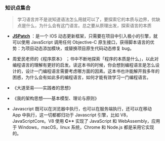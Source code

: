 ### 知识点集合

> 学习语言并不是说知道语法怎么用就可以了，要探索它的本质与边界，优缺点是什么，为什么会有这门语言。总之要从原理出发，探索语言的本质

-   **[JSPatch](https://github.com/bang590/JSPatch/wiki/JSPatch-%E5%AE%9E%E7%8E%B0%E5%8E%9F%E7%90%86%E8%AF%A6%E8%A7%A3)** ：是一个 IOS 动态更新框架，只需要在项目中引入极小的引擎，就可以使用 JavaScript 调用任何 Objective-C 原生接口，获得脚本语言的优势：为项目动态添加模块，或替换项目原生代码动态修复 bug。

-   周爱民老师的《程序原本》 ；书中不断地探索「程序的本质是什么」，以此对编程语言的理解有更好的启发。读这本书的时候，你会想到编程语言是怎么设计的，设计一门编程语言需要考虑哪方面的因素。这本书也许能解开我多年的困惑，为什么会有如此多的编程语言，如何才能有效学习一门编程语言。

*   《大道至易——实践者的思想》

-   《我的架构思想——基本模型、理论与原则》

*   Javascript 既可以在浏览器中执行，也可以在服务端执行，还可以在移动 App 中执行，这一切都都归功于 Javascript 引擎，比如 V8，JavaScriptCore。V8 使用 **C++** 实现了 JavaScript 和 WebAssembly，应用于 Windows，macOS，linux 系统，Chrome 和
    Node.js 都是采用它实现的。
